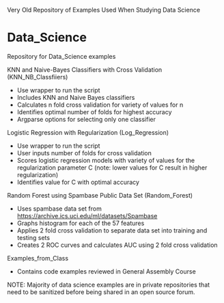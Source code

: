 Very Old Repository of Examples Used When Studying Data Science

Data_Science
===========

Repository for Data_Science examples

KNN and Naive-Bayes Classifiers with Cross Validation (KNN_NB_Classfiiers)
- Use wrapper to run the script
- Includes KNN and Naive Bayes classifiers
- Calculates n fold cross validation for variety of values for n
- Identifies optimal number of folds for highest accuracy
- Argparse options for selecting only one classifier


Logistic Regression with Regularization (Log_Regression)
- Use wrapper to run the script
- User inputs number of folds for cross validation
- Scores logistic regression models with variety of values for the regularization parameter C (note: lower values for C result in higher regularization)
- Identifies value for C with optimal accuracy


Random Forest using Spambase Public Data Set (Random_Forest)
- Uses spambase data set from https://archive.ics.uci.edu/ml/datasets/Spambase
- Graphs histogram for each of the 57 features
- Applies 2 fold cross validation to separate data set into training and testing sets
- Creates 2 ROC curves and calculates AUC using 2 fold cross validation


Examples_from_Class
- Contains code examples reviewed in General Assembly Course

NOTE: Majority of data science examples are in private repositories that need to be sanitized before being shared in an open source forum.
